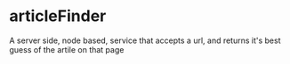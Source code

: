 # articleFinder
A server side, node based, service that accepts a url, and returns it's best guess of the artile on that page
